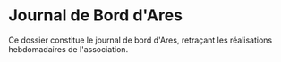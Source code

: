 # Journal de Bord d'Ares
Ce dossier constitue le journal de bord d'Ares, retraçant les réalisations hebdomadaires de l'association.
